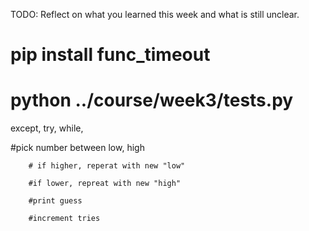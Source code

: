 TODO: Reflect on what you learned this week and what is still unclear.
# pip install func_timeout
# python ../course/week3/tests.py
except, try, while, 

 #pick number between low, high
        
        # if higher, reperat with new "low"

        #if lower, repreat with new "high"

        #print guess
        
        #increment tries
        